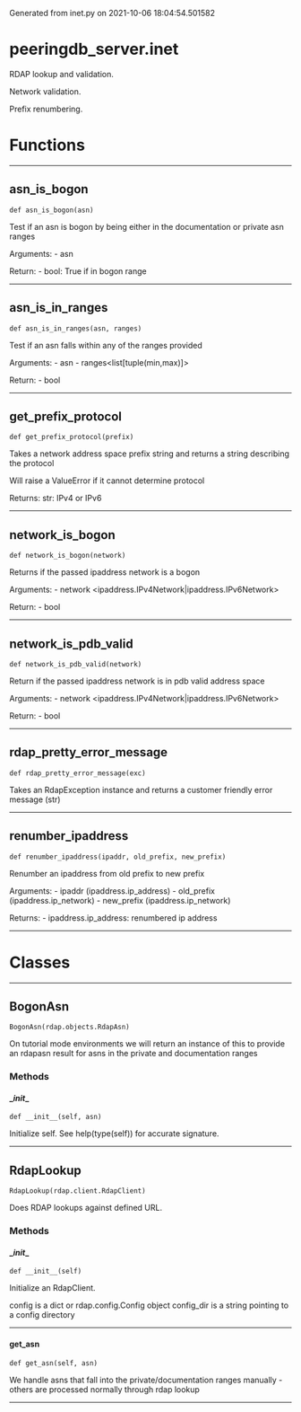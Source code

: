Generated from inet.py on 2021-10-06 18:04:54.501582

# peeringdb_server.inet

RDAP lookup and validation.

Network validation.

Prefix renumbering.

# Functions
---

## asn_is_bogon
`def asn_is_bogon(asn)`

Test if an asn is bogon by being either in the documentation
or private asn ranges

Arguments:
    - asn<int>

Return:
    - bool: True if in bogon range

---
## asn_is_in_ranges
`def asn_is_in_ranges(asn, ranges)`

Test if an asn falls within any of the ranges provided

Arguments:
    - asn<int>
    - ranges<list[tuple(min,max)]>

Return:
    - bool

---
## get_prefix_protocol
`def get_prefix_protocol(prefix)`

Takes a network address space prefix string and returns
a string describing the protocol

Will raise a ValueError if it cannot determine protocol

Returns:
    str: IPv4 or IPv6

---
## network_is_bogon
`def network_is_bogon(network)`

Returns if the passed ipaddress network is a bogon

Arguments:
    - network <ipaddress.IPv4Network|ipaddress.IPv6Network>

Return:
    - bool

---
## network_is_pdb_valid
`def network_is_pdb_valid(network)`

Return if the passed ipaddress network is in pdb valid
address space

Arguments:
    - network <ipaddress.IPv4Network|ipaddress.IPv6Network>

Return:
    - bool

---
## rdap_pretty_error_message
`def rdap_pretty_error_message(exc)`

Takes an RdapException instance and returns a customer friendly
error message (str)

---
## renumber_ipaddress
`def renumber_ipaddress(ipaddr, old_prefix, new_prefix)`

Renumber an ipaddress from old prefix to new prefix

Arguments:
    - ipaddr (ipaddress.ip_address)
    - old_prefix (ipaddress.ip_network)
    - new_prefix (ipaddress.ip_network)

Returns:
    - ipaddress.ip_address: renumbered ip address

---
# Classes
---

## BogonAsn

```
BogonAsn(rdap.objects.RdapAsn)
```

On tutorial mode environments we will return an instance
of this to provide an rdapasn result for asns in the
private and documentation ranges


### Methods

#### \__init__
`def __init__(self, asn)`

Initialize self.  See help(type(self)) for accurate signature.

---

## RdapLookup

```
RdapLookup(rdap.client.RdapClient)
```

Does RDAP lookups against defined URL.


### Methods

#### \__init__
`def __init__(self)`

Initialize an RdapClient.

config is a dict or rdap.config.Config object
config_dir is a string pointing to a config directory

---
#### get_asn
`def get_asn(self, asn)`

We handle asns that fall into the private/documentation ranges
manually - others are processed normally through rdap lookup

---

